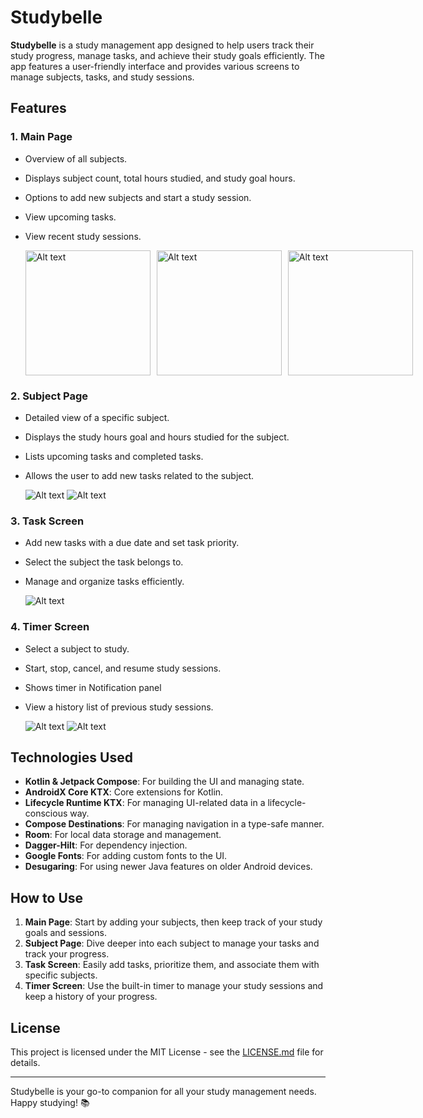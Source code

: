 # Studybelle

**Studybelle** is a study management app designed to help users track their study progress, manage tasks, and achieve their study goals efficiently. The app features a user-friendly interface and provides various screens to manage subjects, tasks, and study sessions.

## Features

### 1. Main Page
- Overview of all subjects.
- Displays subject count, total hours studied, and study goal hours.
- Options to add new subjects and start a study session.
- View upcoming tasks.
- View recent study sessions.
  
  <div style="display: flex; gap: 10px;">
  <img src="/app/src/main/res/drawable/img_20240823_wa0013.jpg" alt="Alt text" style="width: 200px; height: auto;">
  <img src="/app/src/main/res/drawable/img_20240823_wa0009.jpg" alt="Alt text" style="width: 200px; height: auto;">
  <img src="/app/src/main/res/drawable/img_20240823_wa0017.jpg" alt="Alt text" style="width: 200px; height: auto;">
</div>


### 2. Subject Page
- Detailed view of a specific subject.
- Displays the study hours goal and hours studied for the subject.
- Lists upcoming tasks and completed tasks.
- Allows the user to add new tasks related to the subject.

  ![Alt text](/app/src/main/res/drawable/img_20240823_wa0010.jpg)
  ![Alt text](/app/src/main/res/drawable/img_20240823_wa0016.jpg)

### 3. Task Screen
- Add new tasks with a due date and set task priority.
- Select the subject the task belongs to.
- Manage and organize tasks efficiently.

  ![Alt text](/app/src/main/res/drawable/img_20240823_wa0011.jpg)


### 4. Timer Screen
- Select a subject to study.
- Start, stop, cancel, and resume study sessions.
- Shows timer in Notification panel
- View a history list of previous study sessions.

  ![Alt text](/app/src/main/res/drawable/img_20240823_wa0014.jpg)
  ![Alt text](/app/src/main/res/drawable/img_20240823_wa0015.jpg)


## Technologies Used

- **Kotlin & Jetpack Compose**: For building the UI and managing state.
- **AndroidX Core KTX**: Core extensions for Kotlin.
- **Lifecycle Runtime KTX**: For managing UI-related data in a lifecycle-conscious way.
- **Compose Destinations**: For managing navigation in a type-safe manner.
- **Room**: For local data storage and management.
- **Dagger-Hilt**: For dependency injection.
- **Google Fonts**: For adding custom fonts to the UI.
- **Desugaring**: For using newer Java features on older Android devices.

## How to Use

1. **Main Page**: Start by adding your subjects, then keep track of your study goals and sessions.
2. **Subject Page**: Dive deeper into each subject to manage your tasks and track your progress.
3. **Task Screen**: Easily add tasks, prioritize them, and associate them with specific subjects.
4. **Timer Screen**: Use the built-in timer to manage your study sessions and keep a history of your progress.

## License

This project is licensed under the MIT License - see the [LICENSE.md](LICENSE.md) file for details.

---

Studybelle is your go-to companion for all your study management needs. Happy studying! 📚
